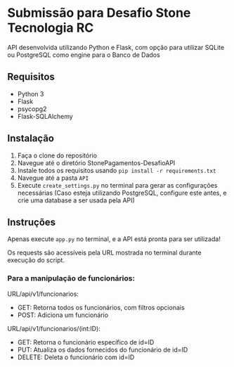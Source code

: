 # Submissão para Desafio Stone Tecnologia RC
API desenvolvida utilizando Python e Flask, com opção para utilizar 
SQLite ou PostgreSQL como engine para o Banco de Dados

## Requisitos
- Python 3
- Flask
- psycopg2
- Flask-SQLAlchemy

## Instalação
1. Faça o clone do repositório
2. Navegue até o diretório StonePagamentos-DesafioAPI
3. Instale todos os requisitos usando
`pip install -r requirements.txt` 
4. Navegue até a pasta `API` 
5. Execute `create_settings.py` no terminal para gerar as
configurações necessárias (Caso esteja utilizando PostgreSQL,
configure este antes, e crie uma database a ser usada pela API)

## Instruções
Apenas execute `app.py` no terminal, e a API está pronta
para ser utilizada! 

Os requests são acessíveis pela URL 
mostrada no terminal durante execução do script.

### Para a manipulação de funcionários:

URL/api/v1/funcionarios:
- GET: Retorna todos os funcionários, com filtros opcionais
- POST: Adiciona um funcionário

URL/api/v1/funcionarios/(int:ID):
- GET: Retorna o funcionário específico de id=ID 
- PUT: Atualiza os dados fornecidos do funcionário de id=ID
- DELETE: Deleta o funcionário com id=ID

